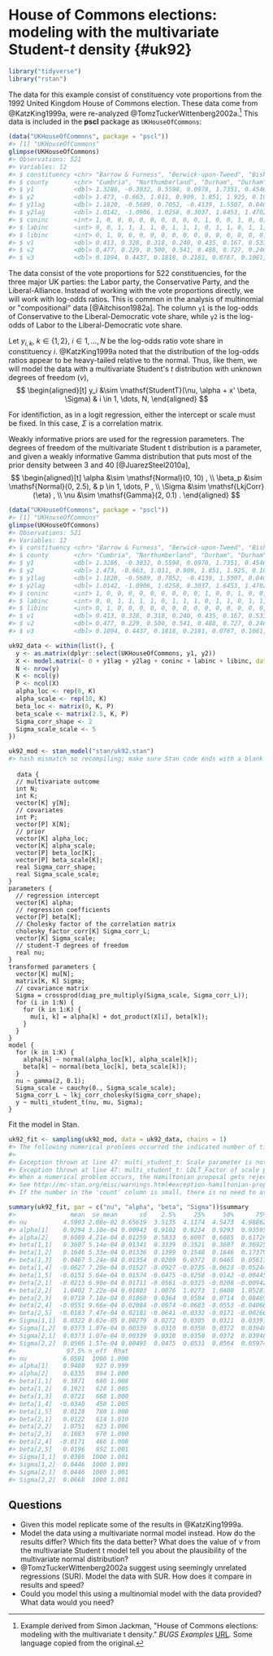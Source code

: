 
# House of Commons elections: modeling with the multivariate Student-$t$ density {#uk92}



```r
library("tidyverse")
library("rstan")
```



The data for this example consist of constituency vote proportions from the 1992 United Kingdom House of Commons election.
These data come from @KatzKing1999a, were re-analyzed @TomzTuckerWittenberg2002a.[^uk92-source] 
This data is included in the **pscl** package as `UKHouseOfCommons`:

```r
(data("UKHouseOfCommons", package = "pscl"))
#> [1] "UKHouseOfCommons"
glimpse(UKHouseOfCommons)
#> Observations: 521
#> Variables: 12
#> $ constituency <chr> "Barrow & Furness", "Berwick-upon-Tweed", "Bishop...
#> $ county       <chr> "Cumbria", "Northumberland", "Durham", "Durham", ...
#> $ y1           <dbl> 1.3286, -0.3032, 0.5598, 0.0978, 1.7351, 0.4546, ...
#> $ y2           <dbl> 1.473, -0.663, 1.011, 0.909, 1.851, 1.925, 0.108,...
#> $ y1lag        <dbl> 1.1820, -0.5689, 0.7052, -0.4139, 1.5507, 0.0408,...
#> $ y2lag        <dbl> 1.0142, -1.0906, 1.0258, 0.3037, 1.6453, 1.4702, ...
#> $ coninc       <int> 1, 0, 0, 0, 0, 0, 0, 0, 0, 0, 1, 0, 0, 1, 0, 0, 0...
#> $ labinc       <int> 0, 0, 1, 1, 1, 1, 0, 1, 1, 1, 0, 1, 1, 0, 1, 1, 1...
#> $ libinc       <int> 0, 1, 0, 0, 0, 0, 0, 0, 0, 0, 0, 0, 0, 0, 0, 0, 0...
#> $ v1           <dbl> 0.413, 0.328, 0.318, 0.240, 0.435, 0.167, 0.533, ...
#> $ v2           <dbl> 0.477, 0.229, 0.500, 0.541, 0.488, 0.727, 0.246, ...
#> $ v3           <dbl> 0.1094, 0.4437, 0.1818, 0.2181, 0.0767, 0.1061, 0...
```

The data consist of the vote proportions for 522 constituencies, for the three major UK parties: the Labor party, the Conservative Party, and the Liberal-Alliance.
Instead of working with the vote proportions directly, we will work with log-odds ratios.
This is common in the analysis of multinomial or "compositional" data [@Aitchison1982a].
The column `y1` is the log-odds of Conservative to the Liberal-Democratic vote share, while `y2` is the log-odds of Labor to the Liberal-Democratic vote share.


Let $y_{i,k}$, $k \in \{1, 2\}$, $i \in 1, \dots, N$ be the log-odds ratio vote share in constituency $i$.
@KatzKing1999a noted that the distribution of the log-odds ratios appear to be heavy-tailed relative to the normal.
Thus, like them, we will model the data with a multivariate Student's $t$ distribution with unknown degrees of freedom ($\nu$),
$$
\begin{aligned}[t]
y_i &\sim \mathsf{StudentT}(\nu, \alpha + x' \beta, \Sigma) & i \in 1, \dots, N,
\end{aligned}
$$

For identifiction, as in a logit regression, either the intercept or scale must be fixed. In this case, $\Sigma$ is a correlation matrix.

Weakly informative priors are used for the regression parameters. 
The degrees of freedom of the multivariate Student t distribution is a parameter, and given a weakly informative Gamma distribution that puts most of the prior density between 3 and 40 [@JuarezSteel2010a],
$$
\begin{aligned}[t]
\alpha &\sim  \mathsf{Normal}(0, 10) , \\
\beta_p &\sim \mathsf{Normal}(0, 2.5), & p \in 1, \dots, P , \\
\Sigma &\sim \mathsf{LkjCorr}(\eta) , \\
\nu &\sim \mathsf{Gamma}(2, 0.1) .
\end{aligned}
$$


```r
(data("UKHouseOfCommons", package = "pscl"))
#> [1] "UKHouseOfCommons"
glimpse(UKHouseOfCommons)
#> Observations: 521
#> Variables: 12
#> $ constituency <chr> "Barrow & Furness", "Berwick-upon-Tweed", "Bishop...
#> $ county       <chr> "Cumbria", "Northumberland", "Durham", "Durham", ...
#> $ y1           <dbl> 1.3286, -0.3032, 0.5598, 0.0978, 1.7351, 0.4546, ...
#> $ y2           <dbl> 1.473, -0.663, 1.011, 0.909, 1.851, 1.925, 0.108,...
#> $ y1lag        <dbl> 1.1820, -0.5689, 0.7052, -0.4139, 1.5507, 0.0408,...
#> $ y2lag        <dbl> 1.0142, -1.0906, 1.0258, 0.3037, 1.6453, 1.4702, ...
#> $ coninc       <int> 1, 0, 0, 0, 0, 0, 0, 0, 0, 0, 1, 0, 0, 1, 0, 0, 0...
#> $ labinc       <int> 0, 0, 1, 1, 1, 1, 0, 1, 1, 1, 0, 1, 1, 0, 1, 1, 1...
#> $ libinc       <int> 0, 1, 0, 0, 0, 0, 0, 0, 0, 0, 0, 0, 0, 0, 0, 0, 0...
#> $ v1           <dbl> 0.413, 0.328, 0.318, 0.240, 0.435, 0.167, 0.533, ...
#> $ v2           <dbl> 0.477, 0.229, 0.500, 0.541, 0.488, 0.727, 0.246, ...
#> $ v3           <dbl> 0.1094, 0.4437, 0.1818, 0.2181, 0.0767, 0.1061, 0...
```


```r
uk92_data <- within(list(), {
  y <- as.matrix(dplyr::select(UKHouseOfCommons, y1, y2))
  X <- model.matrix(~ 0 + y1lag + y2lag + coninc + labinc + libinc, data = UKHouseOfCommons) %>% scale()
  N <- nrow(y)
  K <- ncol(y)
  P <- ncol(X)
  alpha_loc <- rep(0, K)
  alpha_scale <- rep(10, K)
  beta_loc <- matrix(0, K, P)
  beta_scale <- matrix(2.5, K, P)
  Sigma_corr_shape <- 2
  Sigma_scale_scale <- 5
})
```


```r
uk92_mod <- stan_model("stan/uk92.stan")
#> hash mismatch so recompiling; make sure Stan code ends with a blank line
```
<pre>
  <code class="stan">data {
  // multivariate outcome
  int<lower = 1> N;
  int<lower = 2> K;
  vector[K] y[N];
  // covariates
  int<lower = 0> P;
  vector[P] X[N];
  // prior
  vector[K] alpha_loc;
  vector<lower = 0.>[K] alpha_scale;
  vector[P] beta_loc[K];
  vector<lower = 0.>[P] beta_scale[K];
  real<lower = 0.> Sigma_corr_shape;
  real<lower = 0.> Sigma_scale_scale;
}
parameters {
  // regression intercept
  vector[K] alpha;
  // regression coefficients
  vector[P] beta[K];
  // Cholesky factor of the correlation matrix
  cholesky_factor_corr[K] Sigma_corr_L;
  vector<lower = 0.>[K] Sigma_scale;
  // student-T degrees of freedom
  real<lower = 2.> nu;
}
transformed parameters {
  vector[K] mu[N];
  matrix[K, K] Sigma;
  // covariance matrix
  Sigma = crossprod(diag_pre_multiply(Sigma_scale, Sigma_corr_L));
  for (i in 1:N) {
    for (k in 1:K) {
      mu[i, k] = alpha[k] + dot_product(X[i], beta[k]);
    }
  }
}
model {
  for (k in 1:K) {
    alpha[k] ~ normal(alpha_loc[k], alpha_scale[k]);
    beta[k] ~ normal(beta_loc[k], beta_scale[k]);
  }
  nu ~ gamma(2, 0.1);
  Sigma_scale ~ cauchy(0., Sigma_scale_scale);
  Sigma_corr_L ~ lkj_corr_cholesky(Sigma_corr_shape);
  y ~ multi_student_t(nu, mu, Sigma);
}</code>
</pre>

Fit the model in Stan.

```r
uk92_fit <- sampling(uk92_mod, data = uk92_data, chains = 1)
#> The following numerical problems occurred the indicated number of times on chain 1
#>                                                                                                      count
#> Exception thrown at line 47: multi_student_t: Scale parameter is not symmetric. Scale parameter[1,2]     4
#> Exception thrown at line 47: multi_student_t: LDLT_Factor of scale parameter is not positive definit     3
#> When a numerical problem occurs, the Hamiltonian proposal gets rejected.
#> See http://mc-stan.org/misc/warnings.html#exception-hamiltonian-proposal-rejected
#> If the number in the 'count' column is small, there is no need to ask about this message on stan-users.
```

```r
summary(uk92_fit, par = c("nu", "alpha", "beta", "Sigma"))$summary
#>               mean  se_mean      sd    2.5%     25%     50%      75%
#> nu          4.5903 2.08e-02 0.65619  3.5135  4.1174  4.5473  4.98862
#> alpha[1]    0.9294 3.10e-04 0.00943  0.9102  0.9234  0.9293  0.93595
#> alpha[2]    0.6089 4.21e-04 0.01259  0.5833  0.6007  0.6085  0.61726
#> beta[1,1]   0.3607 5.14e-04 0.01341  0.3339  0.3521  0.3607  0.36925
#> beta[1,2]   0.1646 5.33e-04 0.01336  0.1399  0.1548  0.1646  0.17379
#> beta[1,3]   0.0467 5.24e-04 0.01354  0.0209  0.0372  0.0465  0.05617
#> beta[1,4]  -0.0627 7.20e-04 0.01527 -0.0927 -0.0735 -0.0623 -0.05244
#> beta[1,5]  -0.0151 5.64e-04 0.01574 -0.0475 -0.0258 -0.0142 -0.00445
#> beta[2,1]  -0.0213 6.90e-04 0.01711 -0.0561 -0.0325 -0.0208 -0.00942
#> beta[2,2]   1.0402 7.22e-04 0.01803  1.0076  1.0273  1.0400  1.05287
#> beta[2,3]   0.0719 7.18e-04 0.01860  0.0364  0.0584  0.0714  0.08469
#> beta[2,4]  -0.0551 9.66e-04 0.02084 -0.0974 -0.0683 -0.0553 -0.04068
#> beta[2,5]  -0.0183 7.47e-04 0.02181 -0.0641 -0.0332 -0.0171 -0.00260
#> Sigma[1,1]  0.0322 8.82e-05 0.00279  0.0272  0.0305  0.0321  0.03391
#> Sigma[1,2]  0.0373 1.07e-04 0.00339  0.0310  0.0350  0.0372  0.03948
#> Sigma[2,1]  0.0373 1.07e-04 0.00339  0.0310  0.0350  0.0372  0.03948
#> Sigma[2,2]  0.0566 1.57e-04 0.00495  0.0475  0.0531  0.0564  0.05974
#>              97.5% n_eff  Rhat
#> nu          6.0501  1000 1.000
#> alpha[1]    0.9480   927 0.999
#> alpha[2]    0.6335   894 1.000
#> beta[1,1]   0.3871   680 1.008
#> beta[1,2]   0.1921   628 1.005
#> beta[1,3]   0.0721   668 1.000
#> beta[1,4]  -0.0340   450 1.005
#> beta[1,5]   0.0128   780 1.000
#> beta[2,1]   0.0122   614 1.010
#> beta[2,2]   1.0751   623 1.006
#> beta[2,3]   0.1083   670 1.000
#> beta[2,4]  -0.0171   466 1.008
#> beta[2,5]   0.0196   852 1.001
#> Sigma[1,1]  0.0386  1000 1.001
#> Sigma[1,2]  0.0446  1000 1.001
#> Sigma[2,1]  0.0446  1000 1.001
#> Sigma[2,2]  0.0668  1000 1.001
```

## Questions

- Given this model replicate some of the results in @KatzKing1999a.
- Model the data using a multivariate normal model instead. How do the results differ? Which fits the data better? What does the value of $\nu$ from the multivariate Student t model tell you about the plausibility of the multivariate normal distribution?
- @TomzTuckerWittenberg2002a suggest using seemingly unrelated regressions (SUR). Model the data with SUR. How does it compare in results and speed?
- Could you model this using a multinomial model with the data provided? What data would you need?

[^uk92-source]: Example derived from Simon Jackman, "House of Commons elections: modeling with the multivariate t density." *BUGS Examples* [URL](https://web-beta.archive.org/web/20070724034125/http://jackman.stanford.edu/mcmc/92.odc). Some language copied from the original.

